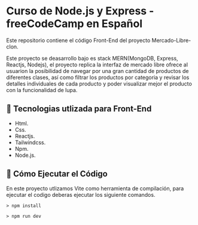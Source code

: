 # Curso de Node.js y Express - freeCodeCamp en Español

Este repositorio contiene el código Front-End del proyecto Mercado-Libre-clon.

Este proyecto se deasarrollo bajo es stack MERN(MongoDB, Express, Reactjs, Nodejs), el proyecto replica la interfaz de mercado libre ofrece al usuarion la posibilidad de navegar por una gran cantidad de productos de diferentes clases, así como filtrar los productos por categoria y revisar los detalles individuales de cada producto y poder visualizar mejor el producto con la funcionalidad de lupa.


## 🔹 Tecnologias utlizada para Front-End

* Html.
* Css. 
* Reactjs.
* Tailwindcss. 
* Npm.
* Node.js.

## 🔹 Cómo Ejecutar el Código

En este proyecto utlizamos Vite como herramienta de compilación, para ejecutar el codigo deberas ejecutar los siguiente comandos.

```
> npm install
```

```
> npm run dev
```
